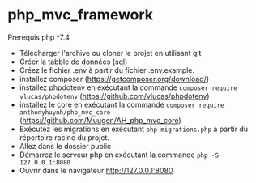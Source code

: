 # php_mvc_framework

Prerequis php ^7.4

* Télécharger l'archive ou cloner le projet en utilisant git
* Créer la tabble de données (sql)
* Créez le fichier .env à partir du fichier .env.example.
* installez composer (https://getcomposer.org/download/)
* installez phpdotenv en exécutant la commande ```composer require vlucas/phpdotenv``` (https://github.com/vlucas/phpdotenv)
* installez le core en exécutant la commande ```composer require anthonyhuynh/php_mvc_core``` (https://github.com/Muugen/AH_php_mvc_core) 
* Exécutez les migrations en exécutant ```php migrations.php``` à partir du répertoire racine du projet.
* Allez dans le dossier public
* Démarrez le serveur php en exécutant la commande ```php -S 127.0.0.1:8080```
* Ouvrir dans le navigateur http://127.0.0.1:8080
